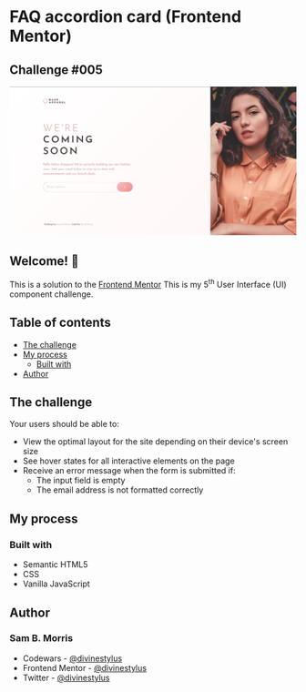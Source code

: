 # FAQ accordion card (Frontend Mentor)
## Challenge #005

![Design preview for the Base Apparel coding challenge](./images/page-view.png)

## Welcome! 👋

This is a solution to the [Frontend Mentor](https://www.frontendmentor.io) This is my 5<sup>th</sup>  User Interface (UI) component challenge.

## Table of contents

- [The challenge](#the-challenge)
- [My process](#my-process)
  - [Built with](#built-with)
- [Author](#author)


## The challenge

Your users should be able to:

+ View the optimal layout for the site depending on their device's screen size
+ See hover states for all interactive elements on the page
+ Receive an error message when the form is submitted if:
  + The input field is empty
  + The email address is not formatted correctly


## My process
### Built with

- Semantic HTML5
- CSS
- Vanilla JavaScript

## Author
### Sam B. Morris
- Codewars - [@divinestylus](https://www.codewars.com/users/divinestylus)
- Frontend Mentor - [@divinestylus](https://www.frontendmentor.io/profile/divinestylus)
- Twitter - [@divinestylus](https://www.twitter.com/divinestylus)
